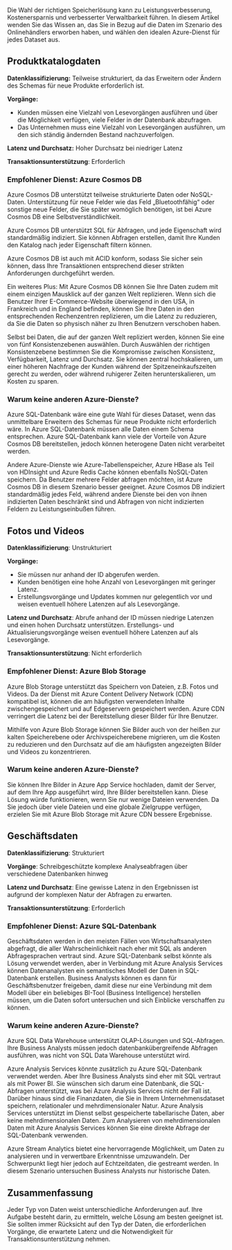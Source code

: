 Die Wahl der richtigen Speicherlösung kann zu Leistungsverbesserung, Kostenersparnis und verbesserter Verwaltbarkeit führen. In diesem Artikel wenden Sie das Wissen an, das Sie in Bezug auf die Daten im Szenario des Onlinehändlers erworben haben, und wählen den idealen Azure-Dienst für jedes Dataset aus. 

## <a name="product-catalog-data"></a>Produktkatalogdaten

**Datenklassifizierung:** Teilweise strukturiert, da das Erweitern oder Ändern des Schemas für neue Produkte erforderlich ist.

**Vorgänge:**

- Kunden müssen eine Vielzahl von Lesevorgängen ausführen und über die Möglichkeit verfügen, viele Felder in der Datenbank abzufragen.
- Das Unternehmen muss eine Vielzahl von Lesevorgängen ausführen, um den sich ständig ändernden Bestand nachzuverfolgen.

**Latenz und Durchsatz:** Hoher Durchsatz bei niedriger Latenz

**Transaktionsunterstützung**: Erforderlich

### <a name="recommended-service-azure-cosmos-db"></a>Empfohlener Dienst: Azure Cosmos DB

Azure Cosmos DB unterstützt teilweise strukturierte Daten oder NoSQL-Daten. Unterstützung für neue Felder wie das Feld „Bluetoothfähig“ oder sonstige neue Felder, die Sie später womöglich benötigen, ist bei Azure Cosmos DB eine Selbstverständlichkeit.

Azure Cosmos DB unterstützt SQL für Abfragen, und jede Eigenschaft wird standardmäßig indiziert. Sie können Abfragen erstellen, damit Ihre Kunden den Katalog nach jeder Eigenschaft filtern können.

Azure Cosmos DB ist auch mit ACID konform, sodass Sie sicher sein können, dass Ihre Transaktionen entsprechend dieser strikten Anforderungen durchgeführt werden.

Ein weiteres Plus: Mit Azure Cosmos DB können Sie Ihre Daten zudem mit einem einzigen Mausklick auf der ganzen Welt replizieren. Wenn sich die Benutzer Ihrer E-Commerce-Website überwiegend in den USA, in Frankreich und in England befinden, können Sie Ihre Daten in den entsprechenden Rechenzentren replizieren, um die Latenz zu reduzieren, da Sie die Daten so physisch näher zu Ihren Benutzern verschoben haben. 

Selbst bei Daten, die auf der ganzen Welt repliziert werden, können Sie eine von fünf Konsistenzebenen auswählen. Durch Auswählen der richtigen Konsistenzebene bestimmen Sie die Kompromisse zwischen Konsistenz, Verfügbarkeit, Latenz und Durchsatz. Sie können zentral hochskalieren, um einer höheren Nachfrage der Kunden während der Spitzeneinkaufszeiten gerecht zu werden, oder während ruhigerer Zeiten herunterskalieren, um Kosten zu sparen.

### <a name="why-not-other-azure-services"></a>Warum keine anderen Azure-Dienste?

Azure SQL-Datenbank wäre eine gute Wahl für dieses Dataset, wenn das unmittelbare Erweitern des Schemas für neue Produkte nicht erforderlich wäre. In Azure SQL-Datenbank müssen alle Daten einem Schema entsprechen. Azure SQL-Datenbank kann viele der Vorteile von Azure Cosmos DB bereitstellen, jedoch können heterogene Daten nicht verarbeitet werden. 

Andere Azure-Dienste wie Azure-Tabellenspeicher, Azure HBase als Teil von HDInsight und Azure Redis Cache können ebenfalls NoSQL-Daten speichern. Da Benutzer mehrere Felder abfragen möchten, ist Azure Cosmos DB in diesem Szenario besser geeignet. Azure Cosmos DB indiziert standardmäßig jedes Feld, während andere Dienste bei den von ihnen indizierten Daten beschränkt sind und Abfragen von nicht indizierten Feldern zu Leistungseinbußen führen.

## <a name="photos-and-videos"></a>Fotos und Videos

**Datenklassifizierung**: Unstrukturiert

**Vorgänge:**

- Sie müssen nur anhand der ID abgerufen werden.
- Kunden benötigen eine hohe Anzahl von Lesevorgängen mit geringer Latenz.
- Erstellungsvorgänge und Updates kommen nur gelegentlich vor und weisen eventuell höhere Latenzen auf als Lesevorgänge.

**Latenz und Durchsatz**: Abrufe anhand der ID müssen niedrige Latenzen und einen hohen Durchsatz unterstützen. Erstellungs- und Aktualisierungsvorgänge weisen eventuell höhere Latenzen auf als Lesevorgänge.

**Transaktionsunterstützung**: Nicht erforderlich

### <a name="recommended-service-azure-blob-storage"></a>Empfohlener Dienst: Azure Blob Storage

Azure Blob Storage unterstützt das Speichern von Dateien, z.B. Fotos und Videos. Da der Dienst mit Azure Content Delivery Network (CDN) kompatibel ist, können die am häufigsten verwendeten Inhalte zwischengespeichert und auf Edgeservern gespeichert werden. Azure CDN verringert die Latenz bei der Bereitstellung dieser Bilder für Ihre Benutzer.

Mithilfe von Azure Blob Storage können Sie Bilder auch von der heißen zur kalten Speicherebene oder Archivspeicherebene migrieren, um die Kosten zu reduzieren und den Durchsatz auf die am häufigsten angezeigten Bilder und Videos zu konzentrieren.

### <a name="why-not-other-azure-services"></a>Warum keine anderen Azure-Dienste?

Sie können Ihre Bilder in Azure App Service hochladen, damit der Server, auf dem Ihre App ausgeführt wird, Ihre Bilder bereitstellen kann. Diese Lösung würde funktionieren, wenn Sie nur wenige Dateien verwenden. Da Sie jedoch über viele Dateien und eine globale Zielgruppe verfügen, erzielen Sie mit Azure Blob Storage mit Azure CDN bessere Ergebnisse.

## <a name="business-data"></a>Geschäftsdaten

**Datenklassifizierung**: Strukturiert

**Vorgänge**: Schreibgeschützte komplexe Analyseabfragen über verschiedene Datenbanken hinweg

**Latenz und Durchsatz**: Eine gewisse Latenz in den Ergebnissen ist aufgrund der komplexen Natur der Abfragen zu erwarten.

**Transaktionsunterstützung**: Erforderlich

### <a name="recommended-service-azure-sql-database"></a>Empfohlener Dienst: Azure SQL-Datenbank

Geschäftsdaten werden in den meisten Fällen von Wirtschaftsanalysten abgefragt, die aller Wahrscheinlichkeit nach eher mit SQL als anderen Abfragesprachen vertraut sind. Azure SQL-Datenbank selbst könnte als Lösung verwendet werden, aber in Verbindung mit Azure Analysis Services können Datenanalysten ein semantisches Modell der Daten in SQL-Datenbank erstellen. Business Analysts können es dann für Geschäftsbenutzer freigeben, damit diese nur eine Verbindung mit dem Modell über ein beliebiges BI-Tool (Business Intelligence) herstellen müssen, um die Daten sofort untersuchen und sich Einblicke verschaffen zu können. 

### <a name="why-not-other-azure-services"></a>Warum keine anderen Azure-Dienste?

Azure SQL Data Warehouse unterstützt OLAP-Lösungen und SQL-Abfragen. Ihre Business Analysts müssen jedoch datenbankübergreifende Abfragen ausführen, was nicht von SQL Data Warehouse unterstützt wird.

Azure Analysis Services könnte zusätzlich zu Azure SQL-Datenbank verwendet werden. Aber Ihre Business Analysts sind eher mit SQL vertraut als mit Power BI. Sie wünschen sich darum eine Datenbank, die SQL-Abfragen unterstützt, was bei Azure Analysis Services nicht der Fall ist. Darüber hinaus sind die Finanzdaten, die Sie in Ihrem Unternehmensdataset speichern, relationaler und mehrdimensionaler Natur. Azure Analysis Services unterstützt im Dienst selbst gespeicherte tabellarische Daten, aber keine mehrdimensionalen Daten. Zum Analysieren von mehrdimensionalen Daten mit Azure Analysis Services können Sie eine direkte Abfrage der SQL-Datenbank verwenden.

Azure Stream Analytics bietet eine hervorragende Möglichkeit, um Daten zu analysieren und in verwertbare Erkenntnisse umzuwandeln. Der Schwerpunkt liegt hier jedoch auf Echtzeitdaten, die gestreamt werden. In diesem Szenario untersuchen Business Analysts nur historische Daten.

## <a name="summary"></a>Zusammenfassung

Jeder Typ von Daten weist unterschiedliche Anforderungen auf. Ihre Aufgabe besteht darin, zu ermitteln, welche Lösung am besten geeignet ist. Sie sollten immer Rücksicht auf den Typ der Daten, die erforderlichen Vorgänge, die erwartete Latenz und die Notwendigkeit für Transaktionsunterstützung nehmen.